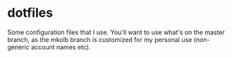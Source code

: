 dotfiles
========

Some configuration files that I use.  You'll want to use what's on the
master branch, as the mkolb branch is customized for my personal use
(non-generic account names etc).